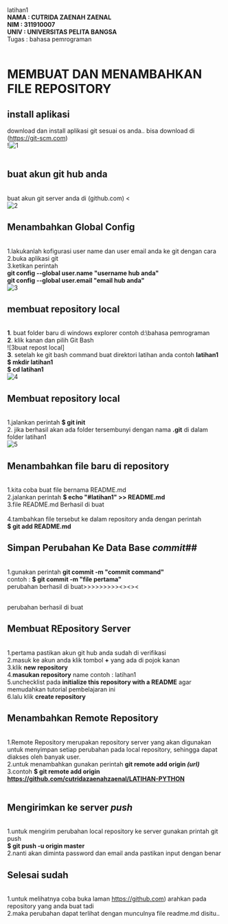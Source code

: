   
latihan1
<br/> **NAMA  : CUTRIDA ZAENAH ZAENAL**
<br/> **NIM   : 311910007**
<br/> **UNIV  : UNIVERSITAS PELITA BANGSA**
<br/> Tugas   : bahasa pemrograman
<br/>
<br/>
# MEMBUAT DAN MENAMBAHKAN FILE REPOSITORY 
## install aplikasi
download dan install aplikasi git sesuai os anda.. bisa download di (https://git-scm.com)
<br/>!![1](https://user-images.githubusercontent.com/56877903/67621947-e4b15b00-f83e-11e9-9622-625104e13103.PNG)
<br/>
<br/>
## buat akun git hub anda
<br/> buat akun git server anda di  (github.com) 
<
<br/>
![2](https://user-images.githubusercontent.com/56877903/67621948-e4b15b00-f83e-11e9-8b16-132f0103a368.PNG)

## Menambahkan Global Config
<br/>1.lakukanlah kofigurasi user name dan user email anda ke git dengan cara
<br/>2.buka aplikasi git
<br/>3.ketikan perintah
<br/> **git config --global user.name "username hub anda"**
<br/> **git config --global user.email "email hub anda"**
<br/>![3](https://user-images.githubusercontent.com/56877903/67621936-e24f0100-f83e-11e9-91d9-be927b6000d2.PNG)
## membuat repository local
<br/>**1**. buat folder baru di windows explorer contoh d:\bahasa pemrograman
<br/>**2**. klik kanan dan pilih Git Bash
<br/>![3buat repost local]
<br/>**3**. setelah ke git bash command buat direktori latihan anda contoh **latihan1**
<br/> **$ mkdir latihan1**
<br/> **$ cd latihan1**
<br/>![4](https://user-images.githubusercontent.com/56877903/67621937-e24f0100-f83e-11e9-8523-827afffa3467.PNG)
## Membuat repository local
<br/>1.jalankan perintah **$ git init**
<br/>2. jika berhasil akan ada folder tersembunyi dengan nama **.git** di dalam folder latihan1
<br/>
![5](https://user-images.githubusercontent.com/56877903/67621938-e2e79780-f83e-11e9-85c2-ea1495a61187.PNG)
<br/>
## Menambahkan file baru di repository
<br/>1.kita coba buat file bernama README.md 
<br/>2.jalankan perintah **$ echo "#latihan1" >> README.md**
<br/>3.file README.md Berhasil di buat
<br/>
<br/>4.tambahkan file tersebut ke dalam repository anda dengan perintah
<br/>**$ git add README.md**
<br/>
## Simpan Perubahan Ke Data Base *commit*##
<br/>1.gunakan perintah **git commit -m "commit command"**
<br/>contoh : **$ git commit -m "file pertama"**
<br/> perubahan berhasil di buat>>>>>>>>><<?>><?><><

<br/> perubahan berhasil di buat

## Membuat REpository Server
<br/>1.pertama pastikan akun git hub anda sudah di verifikasi
<br/>2.masuk ke akun anda klik tombol **+** yang ada di pojok kanan
<br/>3.klik **new repository**
<br/>4.**masukan repository** name contoh : latihan1
<br/>5.unchecklist pada **initialize this repository with a README** agar memudahkan tutorial pembelajaran ini
<br/>6.lalu klik **create repository**
<br/>
## Menambahkan Remote Repository 
<br/>1.Remote Repository merupakan repository server yang akan digunakan untuk menyimpan setiap perubahan pada local repository, sehingga dapat diakses oleh banyak user. 
<br/>2.untuk menambahkan gunakan perintah **git remote add origin *(url)***
<br/>3.contoh **$ git remote add origin https://github.com/cutridazaenahzaenal/LATIHAN-PYTHON**
<br/>
<br/>

## Mengirimkan ke server *push*
<br/>1.untuk mengirim perubahan local repository ke server gunakan printah git push
<br/> **$ git push -u origin master**
<br/>2.nanti akan diminta password dan email anda pastikan input dengan benar
<br/>
## Selesai sudah
<br/>1.untuk melihatnya coba buka laman https://github.com) arahkan pada repository yang anda buat tadi
<br/>2.maka perubahan dapat terlihat dengan munculnya file readme.md disitu..
<br/>





